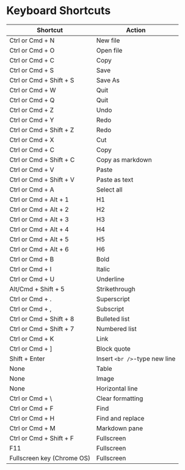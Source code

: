 # Keyboard Shortcuts

| Shortcut | Action |
| --- | --- |
| Ctrl or Cmd + N | New file |
| Ctrl or Cmd + O | Open file |
| Ctrl or Cmd + C | Copy |
| Ctrl or Cmd + S | Save |
| Ctrl or Cmd + Shift + S | Save As |
| Ctrl or Cmd + W | Quit |
| Ctrl or Cmd + Q | Quit |
| Ctrl or Cmd + Z | Undo |
| Ctrl or Cmd + Y | Redo |
| Ctrl or Cmd + Shift + Z | Redo |
| Ctrl or Cmd + X | Cut |
| Ctrl or Cmd + C | Copy |
| Ctrl or Cmd + Shift + C | Copy as markdown |
| Ctrl or Cmd + V | Paste |
| Ctrl or Cmd + Shift + V | Paste as text |
| Ctrl or Cmd + A | Select all |
| Ctrl or Cmd + Alt + 1 | H1 |
| Ctrl or Cmd + Alt + 2 | H2 |
| Ctrl or Cmd + Alt + 3 | H3 |
| Ctrl or Cmd + Alt + 4 | H4 |
| Ctrl or Cmd + Alt + 5 | H5 |
| Ctrl or Cmd + Alt + 6 | H6 |
| Ctrl or Cmd + B | Bold |
| Ctrl or Cmd + I | Italic |
| Ctrl or Cmd + U | Underline |
| Alt/Cmd + Shift + 5 | Strikethrough |
| Ctrl or Cmd + . | Superscript |
| Ctrl or Cmd + , | Subscript |
| Ctrl or Cmd + Shift + 8 | Bulleted list |
| Ctrl or Cmd + Shift + 7 | Numbered list |
| Ctrl or Cmd + K | Link |
| Ctrl or Cmd + ] | Block quote |
| Shift + Enter | Insert `<br />`-type new line |
| None | Table |
| None | Image |
| None | Horizontal line |
| Ctrl or Cmd + \ | Clear formatting |
| Ctrl or Cmd + F | Find |
| Ctrl or Cmd + H | Find and replace |
| Ctrl or Cmd + M | Markdown pane |
| Ctrl or Cmd + Shift + F | Fullscreen |
| F11 | Fullscreen |
| Fullscreen key (Chrome OS) | Fullscreen |

